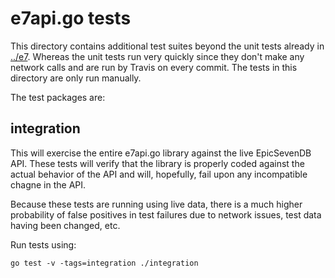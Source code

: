 # e7api.go tests

This directory contains additional test suites beyond the unit tests already in 
[../e7](../e7). Whereas the unit tests run very quickly since they don't make
any network calls and are run by Travis on every commit. The tests in this
directory are only run manually.

The test packages are:

integration
-----------
This will exercise the entire e7api.go library against the live EpicSevenDB API.
These tests will verify that the library is properly coded against the actual
behavior of the API and will, hopefully, fail upon any incompatible chagne in
the API.

Because these tests are running using live data, there is a much higher
probability of false positives in test failures due to network issues, test
data having been changed, etc.

Run tests using:

    go test -v -tags=integration ./integration